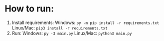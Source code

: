 # How to run:
1. Install requirements:
Windows: `py -m pip install -r requirements.txt`
Linux/Mac: `pip3 install -r requirements.txt`
2. Run:
Windows: `py -3 main.py`
Linux/Mac: `python3 main.py`